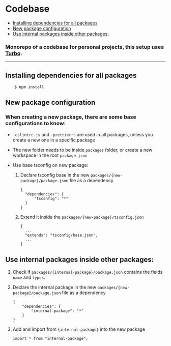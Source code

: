 # Codebase

- [Installing dependencies for all packages](#installing-dependencies-for-all-packages)
- [New package configuration](#new-package-configuration)
- [Use internal packages inside other packages:](#use-internal-packages-inside-other-packages)

### Monorepo of a codebase for personal projects, this setup uses [Turbo](https://turbo.build/).

---

## Installing dependencies for all packages

        $ npm install

## New package configuration

### When creating a new package, there are some base configurations to know:

- `.eslintrc.js` and `.prettierrc` are used in all packages, unless you create a new one in a specific package
- The new folder needs to be inside `packages` folder, or create a new workspace in the root `package.json`
- Use base tsconfig on new package:

  1.  Declare tsconfig base in the new `packages/{new-package}/package.json` file as a dependency

          {
          	"dependencies": {
          		"tsconfig": "*"
          	}
          }

  2.  Extend it inside the `packages/{new-package}/tsconfig.json`

          {
          	...
          	"extends": "tsconfig/base.json",
          	...
          }

## Use internal packages inside other packages:

1.  Check if `packages/{internal-package}/package.json` contains the fields `name` and `types`.

2.  Declare the internal package in the new `packages/{new-package}/package.json` file as a dependency

        {
        	"dependencies": {
        		"internal-package": "*"
        	}
        }

3.  Add and import from `{internal-package}` into the new package

        import * from "internal-package";
